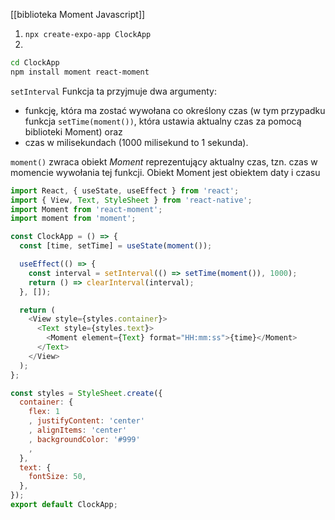 [[biblioteka Moment Javascript]]

1. `npx create-expo-app ClockApp`
2. 
```bash
cd ClockApp
npm install moment react-moment
```

`setInterval`
Funkcja ta przyjmuje dwa argumenty: 
 - funkcję, która ma zostać wywołana co określony czas (w tym przypadku funkcja `setTime(moment())`, która ustawia aktualny czas za pomocą biblioteki Moment) oraz
 - czas w milisekundach (1000 milisekund to 1 sekunda).

`moment()`
zwraca obiekt *Moment* reprezentujący aktualny czas, tzn. czas w momencie wywołania tej funkcji.
Obiekt Moment jest obiektem daty i czasu

```jsx
import React, { useState, useEffect } from 'react';
import { View, Text, StyleSheet } from 'react-native';
import Moment from 'react-moment';
import moment from 'moment';

const ClockApp = () => {
  const [time, setTime] = useState(moment());

  useEffect(() => {
    const interval = setInterval(() => setTime(moment()), 1000);
    return () => clearInterval(interval);
  }, []);

  return (
    <View style={styles.container}>
      <Text style={styles.text}>
        <Moment element={Text} format="HH:mm:ss">{time}</Moment>
      </Text>
    </View>
  );
};

const styles = StyleSheet.create({
  container: {
    flex: 1
    , justifyContent: 'center'
    , alignItems: 'center'
    , backgroundColor: '#999'
    ,
  },
  text: {
    fontSize: 50,
  },
});
export default ClockApp;
```
